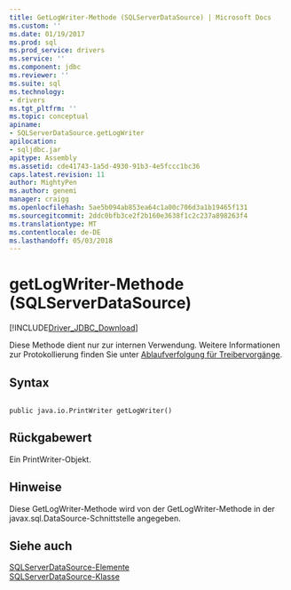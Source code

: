 ```yaml
---
title: GetLogWriter-Methode (SQLServerDataSource) | Microsoft Docs
ms.custom: ''
ms.date: 01/19/2017
ms.prod: sql
ms.prod_service: drivers
ms.service: ''
ms.component: jdbc
ms.reviewer: ''
ms.suite: sql
ms.technology:
- drivers
ms.tgt_pltfrm: ''
ms.topic: conceptual
apiname:
- SQLServerDataSource.getLogWriter
apilocation:
- sqljdbc.jar
apitype: Assembly
ms.assetid: cde41743-1a5d-4930-91b3-4e5fccc1bc36
caps.latest.revision: 11
author: MightyPen
ms.author: genemi
manager: craigg
ms.openlocfilehash: 5ae5b094ab853ea64c1a00c706d3a1b19465f131
ms.sourcegitcommit: 2ddc0bfb3ce2f2b160e3638f1c2c237a898263f4
ms.translationtype: MT
ms.contentlocale: de-DE
ms.lasthandoff: 05/03/2018
---
```

# <a name="getlogwriter-method-sqlserverdatasource"></a>getLogWriter-Methode (SQLServerDataSource)
[!INCLUDE[Driver_JDBC_Download](../../../includes/driver_jdbc_download.md)]

  Diese Methode dient nur zur internen Verwendung. Weitere Informationen zur Protokollierung finden Sie unter [Ablaufverfolgung für Treibervorgänge](../../../connect/jdbc/tracing-driver-operation.md).  
  
## <a name="syntax"></a>Syntax  
  
```  
  
public java.io.PrintWriter getLogWriter()  
```  
  
## <a name="return-value"></a>Rückgabewert  
 Ein PrintWriter-Objekt.  
  
## <a name="remarks"></a>Hinweise  
 Diese GetLogWriter-Methode wird von der GetLogWriter-Methode in der javax.sql.DataSource-Schnittstelle angegeben.  
  
## <a name="see-also"></a>Siehe auch  
 [SQLServerDataSource-Elemente](../../../connect/jdbc/reference/sqlserverdatasource-members.md)   
 [SQLServerDataSource-Klasse](../../../connect/jdbc/reference/sqlserverdatasource-class.md)  
  
  

